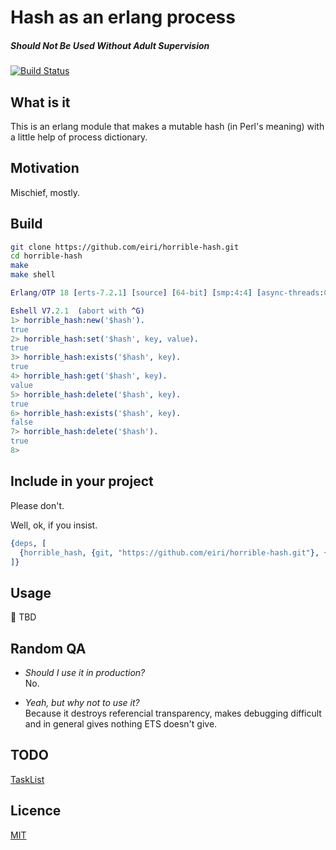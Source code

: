 # Hash as an erlang process
##### Should Not Be Used Without Adult Supervision

[![Build Status](https://travis-ci.org/eiri/horrible-hash.svg?branch=master)](https://travis-ci.org/eiri/horrible-hash)

## What is it
This is an erlang module that makes a mutable hash (in Perl's meaning) with a little help of process dictionary.

## Motivation
Mischief, mostly.

## Build

```bash
git clone https://github.com/eiri/horrible-hash.git
cd horrible-hash
make
make shell
```

```erlang
Erlang/OTP 18 [erts-7.2.1] [source] [64-bit] [smp:4:4] [async-threads:0] [hipe] [kernel-poll:false] [dtrace]

Eshell V7.2.1  (abort with ^G)
1> horrible_hash:new('$hash').
true
2> horrible_hash:set('$hash', key, value).
true
3> horrible_hash:exists('$hash', key).
true
4> horrible_hash:get('$hash', key).
value
5> horrible_hash:delete('$hash', key).
true
6> horrible_hash:exists('$hash', key).
false
7> horrible_hash:delete('$hash').
true
8> 
```

## Include in your project

Please don't.

Well, ok, if you insist.

```erlang
{deps, [
  {horrible_hash, {git, "https://github.com/eiri/horrible-hash.git"}, {tag, "0.0.1"}}
]}
```

## Usage

:book: TBD

## Random QA

*   _Should I use it in production?_<br />
    No.

*   _Yeah, but why not to use it?_<br />
    Because it destroys referencial transparency, makes debugging difficult and in general gives nothing ETS doesn't give.

## TODO

[TaskList](https://github.com/eiri/horrible-hash/issues/6)

## Licence

[MIT](https://github.com/eiri/horrible-hash/blob/master/LICENSE)
